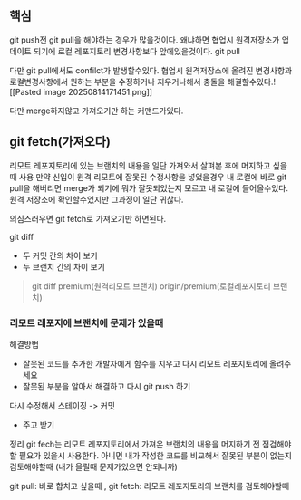 ## 핵심
git push전 git pull을 해야하는 경우가 많을것이다. 왜냐하면 협업시 원격저장소가 업데이트 되기에 로컬 레포지토리 변경사항보다 앞에있을것이다.
git pull

다만 git pull에서도 confilct가 발생할수있다.
협업시 원격저장소에 올려진 변경사항과 로컬변경사항에서 원하는 부분을 수정하거나 지우거나해서 충돌을 해결할수있다.![[Pasted image 20250814171451.png]]

다만 merge하지않고 가져오기만 하는 커맨드가있다.

## git fetch(가져오다)
리모트 레포지토리에 있는 브랜치의 내용을 일단 가져와서 살펴본 후에 머지하고 싶을 때 사용
만약 신입이 원격 리모트에 잘못된 수정사항을 넣었을경우
내 로컬에 바로 git pull을 해버리면 merge가 되기에 뭐가 잘못되었는지 모르고 내 로컬에 들어올수있다. 원격 저장소에 확인할수있지만 그과정이 일단 귀찮다.

의심스러우면 git fetch로 가져오기만 하면된다.

git diff
- 두 커밋 간의 차이 보기
- 두 브랜치 간의 차이 보기
> git diff premium(원격리모트 브랜치) origin/premium(로컬레포지토리 브랜치)

### **리모트 레포지에 브랜치에 문제가 있을때**
해결방법
- 잘못된 코드를 추가한 개발자에게 함수를 지우고 다시 리모트 레포지토리에 올려주세요
- 잘못된 부분을 알아서 해결하고 다시 git push 하기

다시 수정해서 스테이징 -> 커밋 
- 주고 받기

정리 
git fech는 리모트 레포지토리에서 가져온 브랜치의 내용을 머지하기 전 점검해야할 필요가 있을시 사용한다.
아니면 내가 작성한 코드를 비교해서 잘못된 부분이 없는지 검토해야할때 (내가 올릴때 문제가있으면 안되니까)

git pull: 바로 합치고 싶을때 , git fetch: 리모트 레포지토리의 브랜치를 검토해야할때

